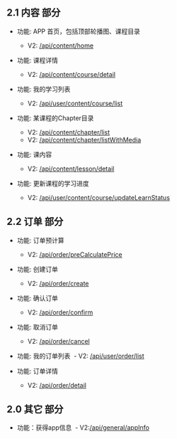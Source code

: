 ## 2.1 内容 部分

- 功能: APP 首页，包括顶部轮播图、课程目录
  - V2: [/api/content/home](./home.md)
 


- 功能: 课程详情
  - V2: [/api/content/course/detail](./course_detail.md)
  


- 功能: 我的学习列表
  - V2: [/api/user/content/course/list](./course_mylist.md)


- 功能: 某课程的Chapter目录
  - V2: [/api/content/chapter/list](./chapter_list.md)
  - V2: [/api/content/chapter/listWithMedia](./listWithMedia.md)


- 功能: 课内容
  - V2: [/api/content/lesson/detail](./lesson_detail.md)

- 功能: 更新课程的学习进度
  - V2: [/api/user/content/course/updateLearnStatus](./update_learn_status.md)
  

## 2.2 订单 部分
- 功能: 订单预计算
  - V2: [/api/order/preCalculatePrice](./preCalculatePrice.md)
  
  
- 功能: 创建订单
  - V2: [/api/order/create](./order_create.md)
  
  
- 功能: 确认订单
  - V2: [/api/order/confirm](./order_confirm.md)
  
  
- 功能: 取消订单
  - V2: [/api/order/cancel](./order_cancel.md)
  
  
- 功能: 我的订单列表
  - V2: [/api/user/order/list](./order_mylist.md)
  
  
- 功能: 订单详情
  - V2: [/api/order/detail](./order_detail.md)
  
  
## 2.0 其它 部分
- 功能：获得app信息
  - V2:[/api/general/appInfo](./general_appInfo.md)
   
